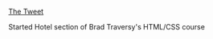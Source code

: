 [The Tweet](https://twitter.com/umuks_/status/1370474772077940737?s=20)

Started Hotel section of Brad Traversy's HTML/CSS course

